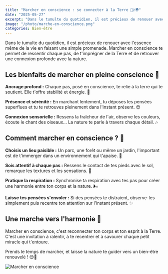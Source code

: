 ```yaml
---
title: "Marcher en conscience : se connecter à la Terre 🚶‍♀️🌍"
date: "2025-05-27"
excerpt: "Dans le tumulte du quotidien, il est précieux de renouer avec l'essence même de la vie en faisant une simple promenade. Marcher en conscience te permet de ressentir chaque pas, de t'imprégner de la Terre et de retrouver une connexion profonde avec la nature."
image: "/photo/marche-en-conscience.png"
categories: Bien-être
---
```


Dans le tumulte du quotidien, il est précieux de renouer avec l'essence même de la vie en faisant une simple promenade. Marcher en conscience te permet de ressentir chaque pas, de t'imprégner de la Terre et de retrouver une connexion profonde avec la nature.

## Les bienfaits de marcher en pleine conscience 🌳

**Ancrage profond :**
Chaque pas, posé en conscience, te relie à la terre qui te soutient. Elle t'offre stabilité et énergie. 🌿

**Présence et sérénité :**
En marchant lentement, tu déposes les pensées superflues et tu te retrouves pleinement dans l'instant présent. 😊

**Connexion sensorielle :**
Ressens la fraîcheur de l'air, observe les couleurs, écoute le chant des oiseaux… La nature te parle à travers chaque détail. 🎶

## Comment marcher en conscience ? 💫

**Choisis un lieu paisible :**
Un parc, une forêt ou même un jardin, l'important est de t'immerger dans un environnement qui t'apaise. 🌳

**Sois attentif à chaque pas :**
Ressens le contact de tes pieds avec le sol, remarque les textures et les sensations. 👣

**Pratique la respiration :**
Synchronise ta respiration avec tes pas pour créer une harmonie entre ton corps et la nature. 🌬️

**Laisse tes pensées s'envoler :**
Si des pensées te distraient, observe-les simplement puis recentre ton attention sur l'instant présent. ✨

## Une marche vers l'harmonie 🌟

Marcher en conscience, c'est reconnecter ton corps et ton esprit à la Terre. C'est une invitation à ralentir, à te recentrer et à savourer chaque petit miracle qui t'entoure.

Prends le temps de marcher, et laisse la nature te guider vers un bien-être renouvelé ! 😊🍃

![Marcher en conscience](/photo/marche-en-conscience.png)
